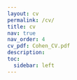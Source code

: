 ```yaml
---
layout: cv
permalink: /cv/
title: cv
nav: true
nav_order: 4
cv_pdf: Cohen_CV.pdf
description:
toc:
  sidebar: left
---
```

